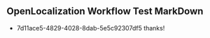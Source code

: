 ## OpenLocalization Workflow Test MarkDown
* 7d11ace5-4829-4028-8dab-5e5c92307df5 thanks!

<!--HONumber=Aug16_HO4-->


